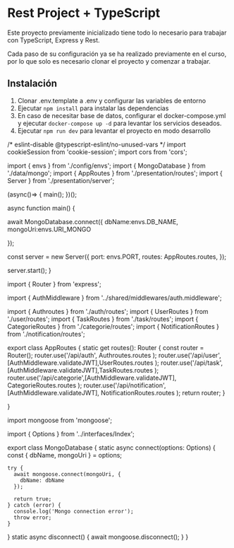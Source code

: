 # Rest Project + TypeScript

Este proyecto previamente inicializado tiene todo lo necesario para trabajar con TypeScript, Express y Rest.

Cada paso de su configuración ya se ha realizado previamente en el curso, por lo que solo es necesario clonar el proyecto y comenzar a trabajar.


## Instalación

1. Clonar .env.template a .env y configurar las variables de entorno
2. Ejecutar `npm install` para instalar las dependencias
3. En caso de necesitar base de datos, configurar el docker-compose.yml y ejecutar `docker-compose up -d` para levantar los servicios deseados.
4. Ejecutar `npm run dev` para levantar el proyecto en modo desarrollo


/* eslint-disable @typescript-eslint/no-unused-vars */
import cookieSession from 'cookie-session';
import cors from 'cors';

import { envs } from './config/envs';
import { MongoDatabase } from './data/mongo';
import { AppRoutes } from './presentation/routes';
import { Server } from './presentation/server';

(async()=> {
  main();
})();


async function main() {

  await MongoDatabase.connect({
    dbName:envs.DB_NAME,
    mongoUri:envs.URI_MONGO

  });

  const server = new Server({
    port: envs.PORT,
    routes: AppRoutes.routes,
  });

  server.start();
}

import { Router } from 'express';

import { AuthMiddleware } from '../shared/middlewares/auth.middleware';

import { Authroutes } from './auth/routes';
import { UserRoutes } from './user/routes';
import { TaskRoutes } from './task/routes';
import { CategorieRoutes } from './categorie/routes';
import { NotificationRoutes } from './notification/routes';

export class AppRoutes {
  static get routes(): Router {
    const router = Router();
    router.use('/api/auth', Authroutes.routes );
    router.use('/api/user', [AuthMiddleware.validateJWT],UserRoutes.routes );
    router.use('/api/task', [AuthMiddleware.validateJWT],TaskRoutes.routes );
    router.use('/api/categorie',[AuthMiddleware.validateJWT], CategorieRoutes.routes );
    router.use('/api/notification',[AuthMiddleware.validateJWT], NotificationRoutes.routes );
    return router;
  }


}



import mongoose from 'mongoose';

import { Options } from '../interfaces/Index';

export class MongoDatabase {
  static async connect(options: Options) {
    const { dbName, mongoUri } = options;

    try {
      await mongoose.connect(mongoUri, {
        dbName: dbName
      });

      return true;
    } catch (error) {
      console.log('Mongo connection error');
      throw error;
    }
  }
  static async disconnect() {
    await mongoose.disconnect();
  }
}
